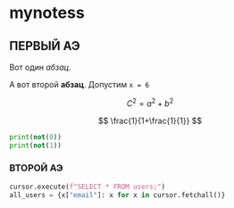 # mynotess

## ПЕРВЫЙ АЭ

Вот один *абзац*.

А вот второй **абзац**. Допустим `x = 6 `

$$
С^2=a^2+b^2
$$

$$
\frac{1}{1+\frac{1}{1}}
$$

```python
print(not(0))
print(not(1))
```

### ВТОРОЙ АЭ

```python
cursor.execute(f"SELECT * FROM users;")
all_users = {x["email"]: x for x in cursor.fetchall()}
```
